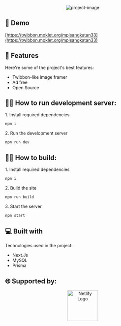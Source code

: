 <p align="center"><img src="https://socialify.git.ci/mokletdev/moklet-twibbon/image?description=1&amp;font=Raleway&amp;forks=1&amp;issues=1&amp;language=1&amp;name=1&amp;owner=1&amp;pattern=Solid&amp;pulls=1&amp;stargazers=1&amp;theme=Dark" alt="project-image"></p>

<h2>🚀 Demo</h2>

[https://twibbon.moklet.org/mplsangkatan33](https://twibbon.moklet.org/mplsangkatan33)

  
  
<h2>🧐 Features</h2>

Here're some of the project's best features:

*   Twibbon-like image framer
*   Ad free
*   Open Source

<h2>👨‍💻 How to run development server:</h2>

<p>1. Install required dependencies</p>

```bash
npm i
```

<p>2. Run the development server</p>

```bash
npm run dev
```

  
  
<h2>👷‍♂ How to build:</h2>

<p>1. Install required dependencies</p>

```bash
npm i
```

<p>2. Build the site</p>

```bash
npm run build
```

<p>3. Start the server</p>

```bash
npm start
```



<h2>💻 Built with</h2>

Technologies used in the project:

*   Next.Js
*   MySQL
*   Prisma


<h2>🌐 Supported by:</h2>

<p align="center">
  <a href="https://www.netlify.com/" target="_blank">
    <img src="https://res.cloudinary.com/projectsben/image/upload/v1736730123/storage/m6rrhk5ijqrsub55ptue.svg" alt="Netlify Logo" width="100">
  </a>
</p>

